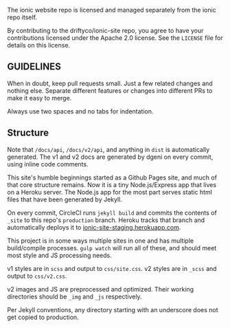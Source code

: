 The ionic website repo is licensed and managed separately from the ionic repo itself.

By contributing to the driftyco/ionic-site repo, you agree to have your contributions licensed under the Apache 2.0 license. See the `LICENSE` file for details on this license.

## GUIDELINES

When in doubt, keep pull requests small. Just a few related changes and nothing else. Separate different features or changes into different PRs to make it easy to merge.

Always use two spaces and no tabs for indentation.

## Structure

Note that `/docs/api`, `/docs/v2/api`, and anything in `dist` is automatically generated. The v1 and v2 docs are generated by dgeni on every commit, using inline code comments.

This site's humble beginnings started as a Github Pages site, and much of that core structure remains. Now it is a tiny Node.js/Express app that lives on a Heroku server. The Node.js app for the most part serves static html files that have been generated by Jekyll.

On every commit, CircleCI runs `jekyll build` and commits the contents of `_site` to this repo's `production` branch. Heroku tracks that branch and automatically deploys it to [ionic-site-staging.herokuapp.com](http://ionic-site-staging.herokuapp.com).

This project is in some ways multiple sites in one and has multiple build/compile processes. `gulp watch` will run all of these, and should meet most style and JS processing needs.

v1 styles are in `scss` and output to `css/site.css`. v2 styles are in `_scss` and output to `css/v2.css`.

v2 images and JS are preprocessed and optimized. Their working directories should be `_img` and `_js` respectively. 

Per Jekyll conventions, any directory starting with an underscore does not get copied to production.
